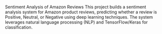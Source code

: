 Sentiment Analysis of Amazon Reviews
This project builds a sentiment analysis system for Amazon product reviews, predicting whether a review is Positive, Neutral, or Negative using deep learning techniques. The system leverages natural language processing (NLP) and TensorFlow/Keras for classification.

